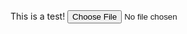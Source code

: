 <html>
    <head>
        This is a test!
    </head>

  <body>
    <input id="photo" type ="file" id="load">
    <!-- <button id="button1" class="btn btn-primary" type="submit" onclick="loaded">Get Predictions</button> -->
    <br>
    <div id="results"></div>
    <br>
  </body>
  <script>
    async function loaded(reader) {
        const response = await fetch("https://ethan-york-bear-identifier.hf.space/api/predict/",{
            method:"POST",
            body: JSON.stringify({"data":[reader.result]}),
            headers: {
                "Content-Type": "application/json"}
        });
        const json = await response.json();
        const label = json['data'][0]['confidences'][0]['label'];
        results.innerHTML = `<br/><img src="${reader.result}" width="300" /><br/><p>${label}</p>`;
    }
    function read() {
        const reader = new FileReader();
        reader.addEventListener("load", () => loaded(reader))
        reader.readAsDataURL(photo.files[0]);
    }
    photo.addEventListener('input',read)
  </script>
</html>